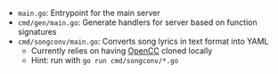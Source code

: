- `main.go`: Entrypoint for the main server
- `cmd/gen/main.go`: Generate handlers for server based on function signatures
- `cmd/songconv/main.go`: Converts song lyrics in text format into YAML
  - Currently relies on having [OpenCC](https://github.com/BYVoid/OpenCC) cloned locally
  - Hint: run with `go run cmd/songconv/*.go`
